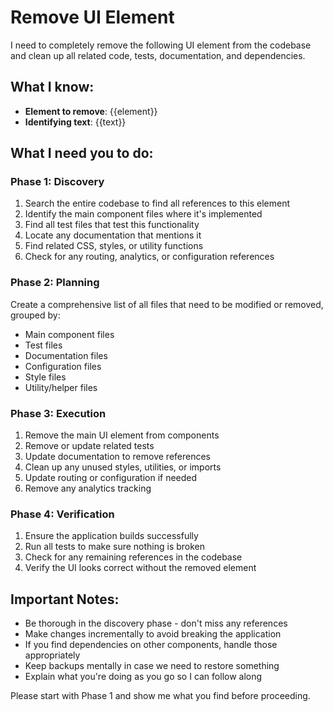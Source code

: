 # Remove UI Element

I need to completely remove the following UI element from the codebase and clean up all related code, tests, documentation, and dependencies.

## What I know:
- **Element to remove**: {{element}}
- **Identifying text**: {{text}}

## What I need you to do:

### Phase 1: Discovery
1. Search the entire codebase to find all references to this element
2. Identify the main component files where it's implemented
3. Find all test files that test this functionality
4. Locate any documentation that mentions it
5. Find related CSS, styles, or utility functions
6. Check for any routing, analytics, or configuration references

### Phase 2: Planning
Create a comprehensive list of all files that need to be modified or removed, grouped by:
- Main component files
- Test files
- Documentation files
- Configuration files
- Style files
- Utility/helper files

### Phase 3: Execution
1. Remove the main UI element from components
2. Remove or update related tests
3. Update documentation to remove references
4. Clean up any unused styles, utilities, or imports
5. Update routing or configuration if needed
6. Remove any analytics tracking

### Phase 4: Verification
1. Ensure the application builds successfully
2. Run all tests to make sure nothing is broken
3. Check for any remaining references in the codebase
4. Verify the UI looks correct without the removed element

## Important Notes:
- Be thorough in the discovery phase - don't miss any references
- Make changes incrementally to avoid breaking the application
- If you find dependencies on other components, handle those appropriately
- Keep backups mentally in case we need to restore something
- Explain what you're doing as you go so I can follow along

Please start with Phase 1 and show me what you find before proceeding.